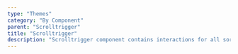 ```yaml
---
type: "Themes"
category: "By Component"
parent: "Scrolltrigger"
title: "Scrolltrigger"
description: "Scrolltrigger component contains interactions for all sort of interaction on page scroll."
---
```

